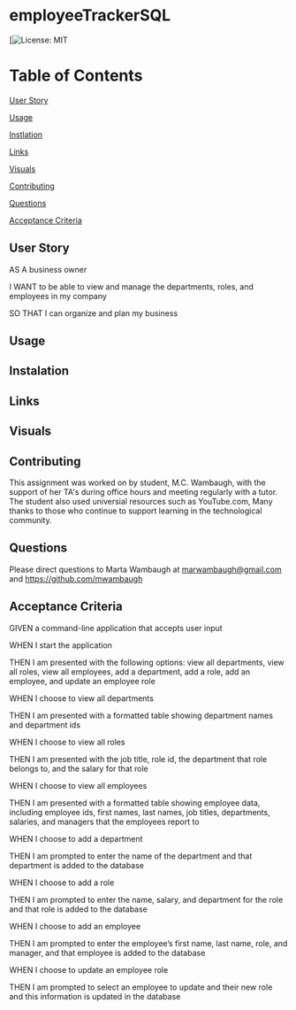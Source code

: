 # employeeTrackerSQL
[![License: MIT](https://img.shields.io/badge/license-MIT-blue.svg)

# Table of Contents 

[User Story](#User-Story)


[Usage](#Usage)

[Instlation](#Instalation)

[Links](#Links)

[Visuals](#visuals)

[Contributing](#contributing)

[Questions](#questions)

[Acceptance Criteria](#acceptance-criteria)

## User Story 
AS A business owner


I WANT to be able to view and manage the departments, roles, and employees in my company


SO THAT I can organize and plan my business

## Usage 

## Instalation 

## Links

## Visuals 

## Contributing 
This assignment was worked on by student, M.C. Wambaugh, with the support of her TA's during office hours and meeting regularly with a tutor. The student also used universial resources such as  YouTube.com, Many thanks to those who continue to support learning in the technological community.

## Questions 
Please direct questions to Marta Wambaugh at marwambaugh@gmail.com and https://github.com/mwambaugh 

## Acceptance Criteria 
GIVEN a command-line application that accepts user input


WHEN I start the application


THEN I am presented with the following options: view all departments, view all roles, view all employees, add a department, add a role, add an employee, and update an employee role


WHEN I choose to view all departments


THEN I am presented with a formatted table showing department names and department ids


WHEN I choose to view all roles


THEN I am presented with the job title, role id, the department that role belongs to, and the salary for that role


WHEN I choose to view all employees


THEN I am presented with a formatted table showing employee data, including employee ids, first names, last names, job titles, departments, salaries, and managers that the employees report to


WHEN I choose to add a department


THEN I am prompted to enter the name of the department and that department is added to the database


WHEN I choose to add a role


THEN I am prompted to enter the name, salary, and department for the role and that role is added to the database


WHEN I choose to add an employee


THEN I am prompted to enter the employee’s first name, last name, role, and manager, and that employee is added to the database


WHEN I choose to update an employee role


THEN I am prompted to select an employee to update and their new role and this information is updated in the database